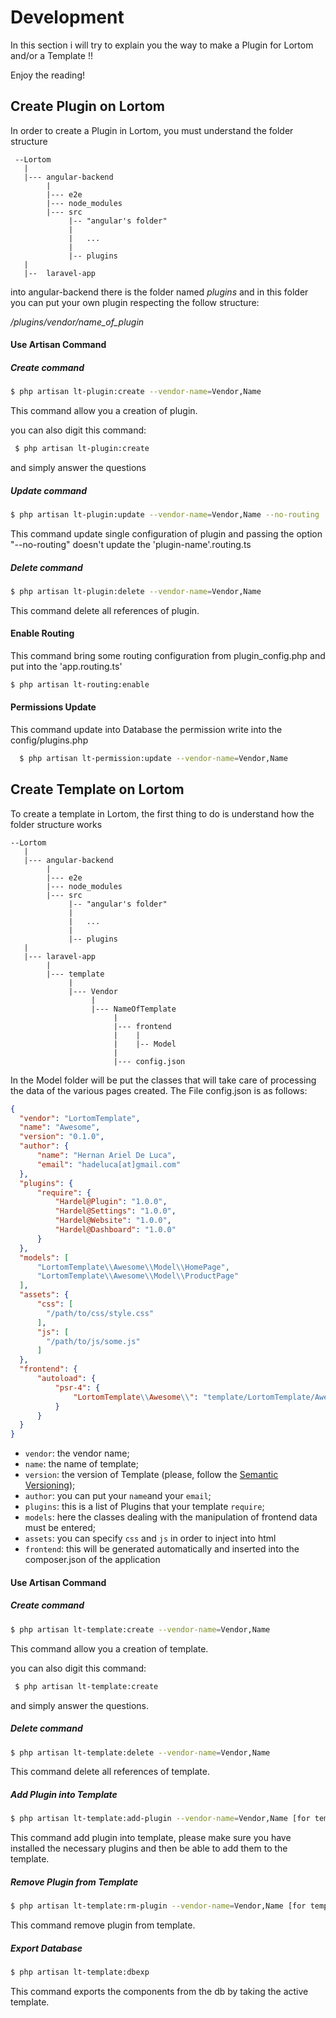 # Development

In this section i will try to explain you the way to make a Plugin for Lortom and/or a Template !!

Enjoy the reading!


## Create Plugin on Lortom

In order to create a Plugin in Lortom, you must understand the folder structure

```
 --Lortom
   |
   |--- angular-backend
        |
        |--- e2e
        |--- node_modules
        |--- src
             |-- "angular's folder"
             |   
             |   ...
             |
             |-- plugins
   |
   |--  laravel-app
 ```
 
 into angular-backend there is the folder named  *plugins* and in this folder you can put your own plugin respecting the
 follow structure:
 
 */plugins/vendor/name_of_plugin*
 
 
 #### Use Artisan Command
 
 
 ##### Create command
 
 ```bash
 $ php artisan lt-plugin:create --vendor-name=Vendor,Name
 ```
 
 This command allow you a creation of plugin.
 
 you can also digit this command:
 
 ```bash
  $ php artisan lt-plugin:create
 ```
 
 and simply answer the questions
 
 
 ##### Update command
 
 ```bash
 $ php artisan lt-plugin:update --vendor-name=Vendor,Name --no-routing
 ```
 
 This command update single configuration of plugin and passing the option "--no-routing" doesn't update the 
 'plugin-name'.routing.ts
 
 
 ##### Delete command
 
  ```bash
  $ php artisan lt-plugin:delete --vendor-name=Vendor,Name
  ```
  
  This command delete all references of plugin.
  
  
  #### Enable Routing
  
  This command bring some routing configuration from plugin_config.php and put into the 'app.routing.ts'
  
  ```bash
  $ php artisan lt-routing:enable
  ```
  
  #### Permissions Update
  
  This command update into Database the permission write into the config/plugins.php
  
  ```bash
    $ php artisan lt-permission:update --vendor-name=Vendor,Name
  ```
  
  
  ## Create Template on Lortom
  
  To create a template in Lortom, the first thing to do is understand how the folder structure works
  
  ```
  --Lortom
     |
     |--- angular-backend
          |
          |--- e2e
          |--- node_modules
          |--- src
               |-- "angular's folder"
               |   
               |   ...
               |
               |-- plugins
     |
     |--- laravel-app
          |
          |--- template
               |
               |--- Vendor
                    |
                    |--- NameOfTemplate
                         |
                         |--- frontend
                         |    |
                         |    |-- Model
                         |
                         |--- config.json
  ```
  
  In the Model folder will be put the classes that will take care of processing the data of the various pages created. 
  The File config.json is as follows:
  
  ```json
  {
    "vendor": "LortomTemplate",
    "name": "Awesome",
    "version": "0.1.0",
    "author": {
        "name": "Hernan Ariel De Luca",
        "email": "hadeluca[at]gmail.com"
    },
    "plugins": {
        "require": {
            "Hardel@Plugin": "1.0.0",
            "Hardel@Settings": "1.0.0",
            "Hardel@Website": "1.0.0",
            "Hardel@Dashboard": "1.0.0"
        }
    },
    "models": [
        "LortomTemplate\\Awesome\\Model\\HomePage",
        "LortomTemplate\\Awesome\\Model\\ProductPage"
    ],
    "assets": {
        "css": [
          "/path/to/css/style.css"
        ],
        "js": [
          "/path/to/js/some.js"
        ]
    },
    "frontend": {
        "autoload": {
            "psr-4": {
                "LortomTemplate\\Awesome\\": "template/LortomTemplate/Awesome/frontend"
            }
        }
    }
  }
  ```

- `vendor`: the vendor name;
- `name`: the name of template;
- `version`: the version of Template (please, follow the [Semantic Versioning](https://semver.org/));
- `author`: you can put your `name`and your `email`;
- `plugins`: this is a list of Plugins that your template `require`;
- `models`: here the classes dealing with the manipulation of frontend data must be entered;
- `assets`: you can specify `css` and `js` in order to inject into html
- `frontend`: this will be generated automatically and inserted into the composer.json of the application


#### Use Artisan Command
 
 
##### Create command

```bash
$ php artisan lt-template:create --vendor-name=Vendor,Name
```

This command allow you a creation of template.
 
 you can also digit this command:
 
 ```bash
  $ php artisan lt-template:create
 ```
 
 and simply answer the questions.
 
 ##### Delete command
  
   ```bash
   $ php artisan lt-template:delete --vendor-name=Vendor,Name
   ```
   
   This command delete all references of template.
   
   
 ##### Add Plugin into Template
 
 ```bash
 $ php artisan lt-template:add-plugin --vendor-name=Vendor,Name [for template] --name-plugin=Vendor,Name (for plugin)
 ```
 
 This command add plugin into template, please make sure you have installed the necessary plugins and then be able to add them to the template.
  
 
  
##### Remove Plugin from Template

```bash
$ php artisan lt-template:rm-plugin --vendor-name=Vendor,Name [for template] --name-plugin=Vendor,Name (for plugin)
```

This command remove plugin from template.


##### Export Database

```bash
$ php artisan lt-template:dbexp
```

This command exports the components from the db by taking the active template.